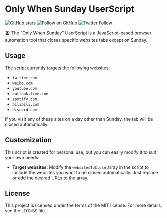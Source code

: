 # Only When Sunday UserScript

[![GitHub stars](https://img.shields.io/github/stars/mefengl/only-when-sunday-userscript?style=social)](https://github.com/mefengl/only-when-sunday-userscript)
[![Follow on GitHub](https://img.shields.io/github/followers/mefengl?label=Follow%20%40mefengl&style=social)](https://github.com/mefengl)
[![Twitter Follow](https://img.shields.io/twitter/follow/mefengl?style=social)](https://twitter.com/mefengl)

🏖️ The "Only When Sunday" UserScript is a JavaScript-based browser automation tool that closes specific websites tabs except on Sunday.

## Usage

The script currently targets the following websites:

- `twitter.com`
- `weibo.com`
- `youtube.com`
- `outlook.live.com`
- `spotify.com`
- `bilibili.com`
- `discord.com`

If you visit any of these sites on a day other than Sunday, the tab will be closed automatically.

## Customization

This script is created for personal use, but you can easily modify it to suit your own needs:

- **Target websites**: Modify the `websitesToClose` array in the script to include the websites you want to be closed automatically. Just replace or add the desired URLs to the array.

## License

This project is licensed under the terms of the MIT license. For more details, see the `LICENSE` file.
